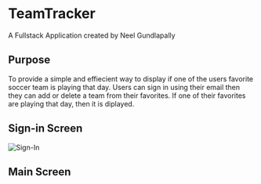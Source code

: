 # TeamTracker
A Fullstack Application created by Neel Gundlapally
## Purpose
To provide a simple and effiecient way to display if one of the users favorite soccer team is playing that day. Users can sign in using their email then they can add or delete a team from their favorites. If one of their favorites are playing that day, then it is diplayed.
## Sign-in Screen
![Sign-In](/Users/neelgundlapally/Documents/Projects/TeamTracker/client/src/assets/images/Sign-in.png "Optional title")

## Main Screen
